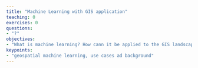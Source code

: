 ```yaml
---
title: "Machine Learning with GIS application"
teaching: 0
exercises: 0
questions:
- "?"
objectives:
- "What is machine learning? How cann it be applied to the GIS landscape? What are some use cases?"
keypoints:
- "geospatial machine learning, use cases ad background"
---
```

